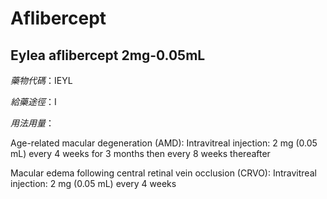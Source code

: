 # Aflibercept

## Eylea aflibercept 2mg-0.05mL

*藥物代碼*：IEYL

*給藥途徑*：I

*用法用量*：

Age-related macular degeneration (AMD): Intravitreal injection: 2 mg (0.05 mL) every 4 weeks for 3 months then every 8 weeks thereafter

Macular edema following central retinal vein occlusion (CRVO): Intravitreal injection: 2 mg (0.05 mL) every 4 weeks

